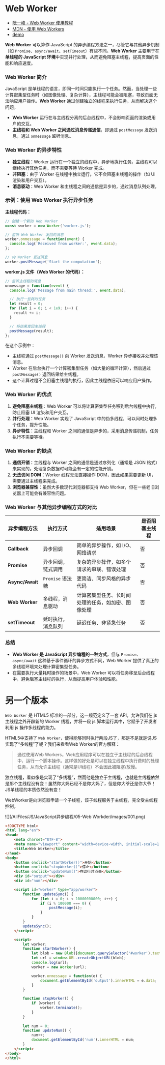 # Web Worker

* [阮一峰 - Web Worker 使用教程](https://www.ruanyifeng.com/blog/2018/07/web-worker.html)
* [MDN - 使用 Web Workers](https://developer.mozilla.org/zh-CN/docs/Web/API/Web_Workers_API/Using_web_workers)
* [demo](https://stackblitz.com/edit/web-worker-demo-16?file=index.js)



**Web Worker** 可以算作 JavaScript 的异步编程方法之一，尽管它与其他异步机制（如 `Promise`、`async/await`、`setTimeout`）有些不同。**Web Worker** 主要用于在**单线程的 JavaScript 环境**中实现并行处理，从而避免阻塞主线程，提高页面的性能和响应速度。

### **Web Worker 简介**
JavaScript 是单线程的语言，即同一时间只能执行一个任务。然而，当处理一些计算密集型任务时（如图像处理、复杂计算），主线程可能会被阻塞，导致页面无法响应用户操作。**Web Worker** 通过创建独立的线程来执行任务，从而解决这个问题。

- **Web Worker** 运行在与主线程分离的后台线程中，不会影响页面的渲染或用户的交互。
- **主线程和 Web Worker 之间通过消息传递通信**，即通过 `postMessage` 发送消息，通过 `onmessage` 监听消息。

### **Web Worker 的异步特性**
- **独立线程**：Worker 运行在一个独立的线程中，异步地执行任务。主线程可以继续执行其他任务，而不需要等待 Worker 完成。
- **非阻塞**：由于 Worker 在线程中独立运行，它不会阻塞主线程的操作（如 UI 渲染和用户交互）。
- **消息驱动**：Web Worker 和主线程之间的通信是异步的，通过消息队列处理。

### **示例：使用 Web Worker 执行异步任务**

**主线程代码：**
```javascript
// 创建一个新的 Web Worker
const worker = new Worker('worker.js');

// 监听 Web Worker 发回的消息
worker.onmessage = function(event) {
  console.log('Received from worker:', event.data);
};

// 向 Worker 发送消息
worker.postMessage('Start the computation');
```

**worker.js 文件（Web Worker 的代码）：**
```javascript
// 监听主线程的消息
onmessage = function(event) {
  console.log('Message from main thread:', event.data);

  // 执行一些耗时任务
  let result = 0;
  for (let i = 0; i < 1e9; i++) {
    result += i;
  }

  // 将结果发回主线程
  postMessage(result);
};
```

在这个示例中：
- 主线程通过 `postMessage()` 向 Worker 发送消息，Worker 异步接收并处理该消息。
- Worker 在后台执行一个计算密集型任务（如大量的循环计算），然后通过 `postMessage()` 返回结果给主线程。
- 这个计算过程不会阻塞主线程的执行，因此主线程依旧可以响应用户操作。

### **Web Worker 的优点**
1. **避免阻塞主线程**：Web Worker 可以将计算密集型任务移到后台线程中执行，防止阻塞 UI 渲染和用户交互。
2. **并行处理**：Web Worker 实现了 JavaScript 中的伪多线程，可以同时处理多个任务，提升性能。
3. **异步特性**：主线程和 Worker 之间的通信是异步的，采用消息传递机制，任务执行不需要等待。

### **Web Worker 的缺点**
1. **通信开销**：主线程与 Worker 之间的通信是通过序列化（通常是 JSON 格式）来实现的，处理复杂数据时可能会有一定的性能开销。
2. **无法访问 DOM**：Worker 线程无法直接操作 DOM，因此如果需要更新 UI，需要通过主线程来完成。
3. **浏览器兼容性**：虽然大多数现代浏览器都支持 Web Worker，但在一些老旧浏览器上可能会有兼容性问题。

### **Web Worker 与其他异步编程方式的对比**

| 异步编程方法    | 执行方式           | 适用场景                                           | 是否阻塞主线程 |
| --------------- | ------------------ | -------------------------------------------------- | -------------- |
| **Callback**    | 异步回调           | 简单的异步操作，如 I/O、网络请求                   | 否             |
| **Promise**     | 异步回调，链式调用 | 复杂的异步操作，如多个请求的串联、错误处理         | 否             |
| **Async/Await** | `Promise` 语法糖   | 更简洁、同步风格的异步代码                         | 否             |
| **Web Worker**  | 多线程，消息驱动   | 计算密集型任务、长时间处理的任务，如加密、图像处理 | 否             |
| **setTimeout**  | 延时执行，消息队列 | 延迟任务、非紧急任务                               | 否             |

### **总结**
- **Web Worker 是 JavaScript 异步编程的一种方式**，但与 `Promise`、`async/await` 这种基于事件循环的异步方式不同，Web Worker 提供了真正的多线程环境来处理计算密集型任务。
- 在需要执行大量耗时操作的场景中，Web Worker 可以将任务移至后台线程中，避免阻塞主线程的执行，从而提高用户体验和性能。





# 另一个版本

`Web Worker` 是 HTML5 标准的一部分，这一规范定义了一套 API，允许我们在 js 主线程之外开辟新的 Worker 线程，并将一段 js 脚本运行其中，它赋予了开发者利用 js 操作多线程的能力。



HTML5中支持了 `Web Worker`，使得能够同时执行两段JS了，那是不是就是说JS实现了“多线程”了呢？我们来看看Web Worker的官方解释：

> 通过使用Web Workers，Web应用程序可以在独立于主线程的后台线程中，运行一个脚本操作。这样做的好处是可以在独立线程中执行费时的处理任务，从而允许主线程（通常是UI线程）不会因此被阻塞/放慢。

独立线程，看似像是实现了“多线程”，然而他是独立于主线程，也就是主线程依然是那个主线程没有变！虽然你大妈已经不是你大妈了，但是你大爷还是你大爷！JS单线程的本质依然没有变！

WebWorker是向浏览器申请一个子线程，该子线程服务于主线程，完全受主线程控制。

![](/AllFiles/JS/JavaScript异步编程/05-Web Workder/images/001.png)



```html
<!DOCTYPE html>
<html lang="en">
<head>
    <meta charset="UTF-8">
    <meta name="viewport" content="width=device-width, initial-scale=1.0">
    <title>Web Worker</title>
</head>
<body>
    <button onclick="startWorker()">开始</button>
    <button onclick="stopWorker()">停止</button>
    <button onclick="updateNum()">在运行时点击</button>
    <div id="output"></div>
    <div id="num"></div>

    <script id="worker" type="app/worker">
        function updateSync() {
            for (let i = 0; i < 10000000000; i++) {
                if (i % 100000 === 0) {
                    postMessage(i);
                }
            }
        }
        updateSync();
    </script>

    <script>
        let worker;
        function startWorker() {
            let blob = new Blob([document.querySelector('#worker').textContent]);
            let url = window.URL.createObjectURL(blob);
            console.log(url);
            worker = new Worker(url);

            worker.onmessage = function(e) {
                document.getElementById('output').innerHTML = e.data;
            }
        }

        function stopWorker() {
            if (worker) {
                worker.terminate();
            }
        }
        
        let num = 0;
        function updateNum() {
            num++;
            document.getElementById('num').innerHTML = num;
        }
    </script>
</body>
</html>
```















